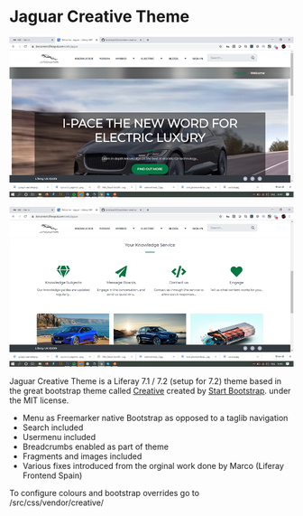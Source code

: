# Jaguar Creative Theme

![Top of page](/fragments_and_images/jaguar-creative-top.png)

![Bottom of page](/fragments_and_images/jaguar-creative-bottom.png)

Jaguar Creative Theme is a Liferay 7.1 / 7.2 (setup for 7.2) theme based in the great bootstrap theme called [Creative](https://github.com/BlackrockDigital/startbootstrap-creative) created by [Start Bootstrap](http://startbootstrap.com/). under the MIT license.

- Menu as Freemarker native Bootstrap as opposed to a taglib navigation
- Search included
- Usermenu included
- Breadcrumbs enabled as part of theme
- Fragments and images included
- Various fixes introduced from the orginal work done by Marco (Liferay Frontend Spain)

To configure colours and bootstrap overrides go to /src/css/vendor/creative/
